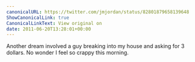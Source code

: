 ```yaml
---
canonicalURL: https://twitter.com/jmjordan/status/82801879658139648
ShowCanonicalLink: true
CanonicalLinkText: View original on
date: 2011-06-20T13:28:01+00:00
---
```

Another dream involved a guy breaking into my house and asking for 3 dollars. No wonder I feel so crappy this morning.